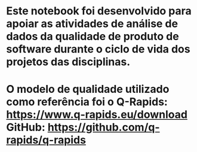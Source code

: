 # Este notebook foi desenvolvido para apoiar as atividades de análise de dados da qualidade de produto de software durante o ciclo de vida dos projetos das disciplinas.
# O modelo de qualidade utilizado como referência foi o Q-Rapids: https://www.q-rapids.eu/download   GitHub: https://github.com/q-rapids/q-rapids

